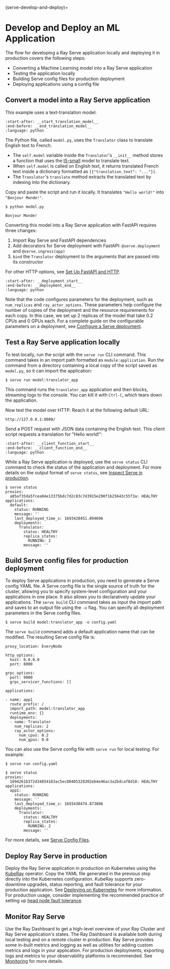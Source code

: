 (serve-develop-and-deploy)=

# Develop and Deploy an ML Application

The flow for developing a Ray Serve application locally and deploying it in production covers the following steps:

* Converting a Machine Learning model into a Ray Serve application
* Testing the application locally
* Building Serve config files for production deployment
* Deploying applications using a config file

## Convert a model into a Ray Serve application

This example uses a text-translation model:

```{literalinclude} ../serve/doc_code/getting_started/models.py
:start-after: __start_translation_model__
:end-before: __end_translation_model__
:language: python
```

The Python file, called `model.py`, uses the `Translator` class to translate English text to French.

- The `self.model` variable inside the `Translator`'s `__init__` method
  stores a function that uses the [t5-small](https://huggingface.co/t5-small)
  model to translate text.
- When `self.model` is called on English text, it returns translated French text
  inside a dictionary formatted as `[{"translation_text": "..."}]`.
- The `Translator`'s `translate` method extracts the translated text by indexing into the dictionary.

Copy and paste the script and run it locally. It translates `"Hello world!"`
into `"Bonjour Monde!"`.

```console
$ python model.py

Bonjour Monde!
```

Converting this model into a Ray Serve application with FastAPI requires three changes:
1. Import Ray Serve and FastAPI dependencies
2. Add decorators for Serve deployment with FastAPI: `@serve.deployment` and `@serve.ingress(app)`
3. `bind` the `Translator` deployment to the arguments that are passed into its constructor

For other HTTP options, see [Set Up FastAPI and HTTP](serve-set-up-fastapi-http). 

```{literalinclude} ../serve/doc_code/develop_and_deploy.py
:start-after: __deployment_start__
:end-before: __deployment_end__
:language: python
```

Note that the code configures parameters for the deployment, such as `num_replicas` and `ray_actor_options`. These parameters help configure the number of copies of the deployment and the resource requirements for each copy. In this case, we set up 2 replicas of the model that take 0.2 CPUs and 0 GPUs each. For a complete guide on the configurable parameters on a deployment, see [Configure a Serve deployment](serve-configure-deployment).

## Test a Ray Serve application locally

To test locally, run the script with the `serve run` CLI command. This command takes in an import path formatted as `module:application`. Run the command from a directory containing a local copy of the script saved as `model.py`, so it can import the application:

```console
$ serve run model:translator_app
```

This command runs the `translator_app` application and then blocks, streaming logs to the console. You can kill it with `Ctrl-C`, which tears down the application.

Now test the model over HTTP. Reach it at the following default URL:

```
http://127.0.0.1:8000/
```

Send a POST request with JSON data containing the English text. This client script requests a translation for "Hello world!":

```{literalinclude} ../serve/doc_code/develop_and_deploy.py
:start-after: __client_function_start__
:end-before: __client_function_end__
:language: python
```

While a Ray Serve application is deployed, use the `serve status` CLI command to check the status of the application and deployment. For more details on the output format of `serve status`, see [Inspect Serve in production](serve-in-production-inspecting).

```console
$ serve status
proxies:
  a85af35da5fcea04e13375bdc7d2c83c7d3915e290f1b25643c55f3a: HEALTHY
applications:
  default:
    status: RUNNING
    message: ''
    last_deployed_time_s: 1693428451.894696
    deployments:
      Translator:
        status: HEALTHY
        replica_states:
          RUNNING: 2
        message: ''
```

## Build Serve config files for production deployment

To deploy Serve applications in production, you need to generate a Serve config YAML file. A Serve config file is the single source of truth for the cluster, allowing you to specify system-level configuration and your applications in one place. It also allows you to declaratively update your applications. The `serve build` CLI command takes as input the import path and saves to an output file using the `-o` flag. You can specify all deployment parameters in the Serve config files.

```console
$ serve build model:translator_app -o config.yaml
```

The `serve build` command adds a default application name that can be modified. The resulting Serve config file is:

```
proxy_location: EveryNode

http_options:
  host: 0.0.0.0
  port: 8000

grpc_options:
  port: 9000
  grpc_servicer_functions: []

applications:

- name: app1
  route_prefix: /
  import_path: model:translator_app
  runtime_env: {}
  deployments:
  - name: Translator
    num_replicas: 2
    ray_actor_options:
      num_cpus: 0.2
      num_gpus: 0.0
```

You can also use the Serve config file with `serve run` for local testing. For example:

```console
$ serve run config.yaml
```

```console
$ serve status
proxies:
  1894261b372d34854163ac5ec88405328302eb4e46ac3a2bdcaf8d18: HEALTHY
applications:
  app1:
    status: RUNNING
    message: ''
    last_deployed_time_s: 1693430474.873806
    deployments:
      Translator:
        status: HEALTHY
        replica_states:
          RUNNING: 2
        message: ''
```

For more details, see [Serve Config Files](serve-in-production-config-file).

## Deploy Ray Serve in production

Deploy the Ray Serve application in production on Kubernetes using the [KubeRay] operator. Copy the YAML file generated in the previous step directly into the Kubernetes configuration. KubeRay supports zero-downtime upgrades, status reporting, and fault tolerance for your production application. See [Deploying on Kubernetes](serve-in-production-kubernetes) for more information. For production usage, consider implementing the recommended practice of setting up [head node fault tolerance](serve-e2e-ft-guide-gcs).

## Monitor Ray Serve

Use the Ray Dashboard to get a high-level overview of your Ray Cluster and Ray Serve application's states. The Ray Dashboard is available both during local testing and on a remote cluster in production. Ray Serve provides some in-built metrics and logging as well as utilities for adding custom metrics and logs in your application. For production deployments, exporting logs and metrics to your observability platforms is recommended. See [Monitoring](serve-monitoring) for more details. 

[KubeRay]: kuberay-index
